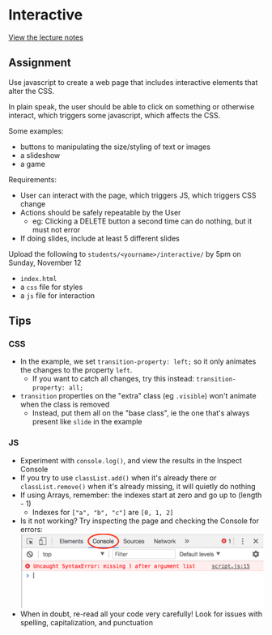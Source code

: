 # Interactive

[View the lecture notes](/lectures/week6)

## Assignment

Use javascript to create a web page that includes interactive elements that alter the CSS.

In plain speak, the user should be able to click on something or otherwise interact, which triggers some javascript, which affects the CSS.

Some examples:
- buttons to manipulating the size/styling of text or images
- a slideshow
- a game

Requirements:
- User can interact with the page, which triggers JS, which triggers CSS change
- Actions should be safely repeatable by the User
  - eg: Clicking a DELETE button a second time can do nothing, but it must not error
- If doing slides, include at least 5 different slides

Upload the following to `students/<yourname>/interactive/` by 5pm on Sunday, November 12
- `index.html`
- a `css` file for styles
- a `js` file for interaction

## Tips

### CSS

- In the example, we set `transition-property: left;` so it only animates the changes to the property `left`.
  - If you want to catch all changes, try this instead: `transition-property: all;`
- `transition` properties on the "extra" class (eg `.visible`) won't animate when the class is removed
  - Instead, put them all on the "base class", ie the one that's always present like `slide` in the example

### JS

- Experiment with `console.log()`, and view the results in the Inspect Console
- If you try to use `classList.add()` when it's already there or `classList.remove()` when it's already missing, it will quietly do nothing
- If using Arrays, remember: the indexes start at zero and go up to (length - 1)
  - Indexes for `["a", "b", "c"]` are `[0, 1, 2]`
- Is it not working? Try inspecting the page and checking the Console for errors:
![](../canvas/console.png)
- When in doubt, re-read all your code very carefully! Look for issues with spelling, capitalization, and punctuation
